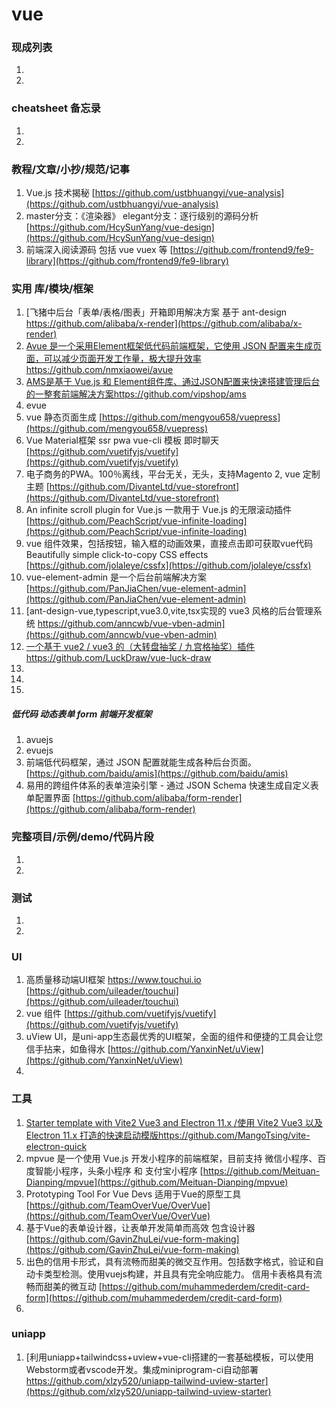 # vue

### 现成列表

1.
1.

### cheatsheet 备忘录

1.
1.

### 教程/文章/小抄/规范/记事

1. Vue.js 技术揭秘
   [https://github.com/ustbhuangyi/vue-analysis](https://github.com/ustbhuangyi/vue-analysis)
1. master分支：《渲染器》 elegant分支：逐行级别的源码分析
   [https://github.com/HcySunYang/vue-design](https://github.com/HcySunYang/vue-design)
1. 前端深入阅读源码 包括 vue vuex 等
   [https://github.com/frontend9/fe9-library](https://github.com/frontend9/fe9-library)

### 实用 库/模块/框架

1. [飞猪中后台「表单/表格/图表」开箱即用解决方案 基于 ant-design https://github.com/alibaba/x-render](https://github.com/alibaba/x-render)
1. [Avue 是一个采用Element框架低代码前端框架，它使用 JSON 配置来生成页面，可以减少页面开发工作量，极大提升效率https://github.com/nmxiaowei/avue](https://github.com/nmxiaowei/avue)
1. [AMS是基于 Vue.js 和 Element组件库、通过JSON配置来快速搭建管理后台的一整套前端解决方案https://github.com/vipshop/ams](https://github.com/vipshop/ams)
1. evue
1. vue 静态页面生成
   [https://github.com/mengyou658/vuepress](https://github.com/mengyou658/vuepress)
1. Vue Material框架 ssr pwa vue-cli 模板 即时聊天
   [https://github.com/vuetifyjs/vuetify](https://github.com/vuetifyjs/vuetify)
1. 电子商务的PWA。100％离线，平台无关，无头，支持Magento 2, vue 定制 主题
   [https://github.com/DivanteLtd/vue-storefront](https://github.com/DivanteLtd/vue-storefront)
1. An infinite scroll plugin for Vue.js 一款用于 Vue.js 的无限滚动插件
   [https://github.com/PeachScript/vue-infinite-loading](https://github.com/PeachScript/vue-infinite-loading)
1. vue 组件效果，包括按钮，输入框的动画效果，直接点击即可获取vue代码 Beautifully simple click-to-copy CSS effects
   [https://github.com/jolaleye/cssfx](https://github.com/jolaleye/cssfx)
1. vue-element-admin 是一个后台前端解决方案
   [https://github.com/PanJiaChen/vue-element-admin](https://github.com/PanJiaChen/vue-element-admin)
1. [ant-design-vue,typescript,vue3.0,vite,tsx实现的 vue3 风格的后台管理系统 https://github.com/anncwb/vue-vben-admin](https://github.com/anncwb/vue-vben-admin)
1. [一个基于 vue2 / vue3 的（大转盘抽奖 / 九宫格抽奖）插件https://github.com/LuckDraw/vue-luck-draw](https://github.com/LuckDraw/vue-luck-draw)
1.
1.
1.

##### 低代码 动态表单 form 前端开发框架

1. avuejs
1. evuejs
1. 前端低代码框架，通过 JSON 配置就能生成各种后台页面。
   [https://github.com/baidu/amis](https://github.com/baidu/amis)
1. 易用的跨组件体系的表单渲染引擎 - 通过 JSON Schema 快速生成自定义表单配置界面
   [https://github.com/alibaba/form-render](https://github.com/alibaba/form-render)

### 完整项目/示例/demo/代码片段

1.

1.

### 测试

1.
1.

### UI

1. 高质量移动端UI框架 https://www.touchui.io
   [https://github.com/uileader/touchui](https://github.com/uileader/touchui)
1. vue 组件
   [https://github.com/vuetifyjs/vuetify](https://github.com/vuetifyjs/vuetify)
1. uView UI，是uni-app生态最优秀的UI框架，全面的组件和便捷的工具会让您信手拈来，如鱼得水
   [https://github.com/YanxinNet/uView](https://github.com/YanxinNet/uView)
1.

### 工具

1. [Starter template with Vite2 Vue3 and Electron 11.x /使用 Vite2 Vue3 以及 Electron 11.x 打造的快速启动模版https://github.com/MangoTsing/vite-electron-quick](https://github.com/MangoTsing/vite-electron-quick)
1. mpvue 是一个使用 Vue.js 开发小程序的前端框架，目前支持 微信小程序、百度智能小程序，头条小程序 和 支付宝小程序
   [https://github.com/Meituan-Dianping/mpvue](https://github.com/Meituan-Dianping/mpvue)
1. Prototyping Tool For Vue Devs 适用于Vue的原型工具
   [https://github.com/TeamOverVue/OverVue](https://github.com/TeamOverVue/OverVue)
1. 基于Vue的表单设计器，让表单开发简单而高效 包含设计器
   [https://github.com/GavinZhuLei/vue-form-making](https://github.com/GavinZhuLei/vue-form-making)
1. 出色的信用卡形式，具有流畅而甜美的微交互作用。包括数字格式，验证和自动卡类型检测。使用vuejs构建，并且具有完全响应能力。 信用卡表格具有流畅而甜美的微互动
   [https://github.com/muhammederdem/credit-card-form](https://github.com/muhammederdem/credit-card-form)
1.

### uniapp

1. [利用uniapp+tailwindcss+uview+vue-cli搭建的一套基础模板，可以使用Webstorm或者vscode开发。集成miniprogram-ci自动部署 https://github.com/xlzy520/uniapp-tailwind-uview-starter](https://github.com/xlzy520/uniapp-tailwind-uview-starter)

